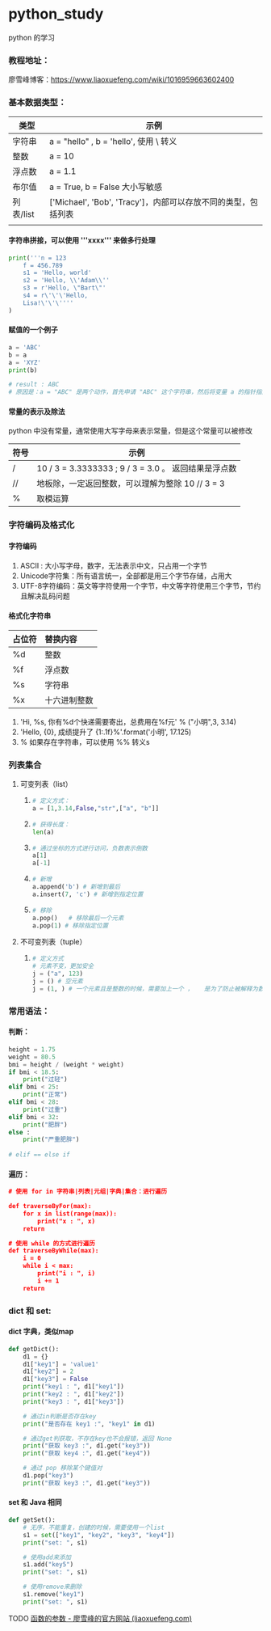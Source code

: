# python_study
python 的学习



### 教程地址：

廖雪峰博客：https://www.liaoxuefeng.com/wiki/1016959663602400



### 基本数据类型：

| 类型      | 示例                                                         |
| --------- | ------------------------------------------------------------ |
| 字符串    | a = "hello" , b = 'hello', 使用 \ 转义                       |
| 整数      | a = 10                                                       |
| 浮点数    | a = 1.1                                                      |
| 布尔值    | a = True, b = False 大小写敏感                               |
| 列表/list | ['Michael', 'Bob', 'Tracy']，内部可以存放不同的类型，包括列表 |
|           |                                                              |

#### 字符串拼接，可以使用 '''xxxx''' 来做多行处理

```python
print('''n = 123
    f = 456.789
    s1 = 'Hello, world'
    s2 = 'Hello, \\'Adam\\''
    s3 = r'Hello, \"Bart\"'
    s4 = r\'\'\'Hello,
    Lisa!\'\'\''''
)
```

#### 赋值的一个例子

```python
a = 'ABC'
b = a
a = 'XYZ'
print(b)

# result : ABC
# 原因是：a = "ABC" 是两个动作，首先申请 "ABC" 这个字符串，然后将变量 a 的指针指向这个字符串。当 b = a 的时候，b 的指针实际上是指向 ABC 这个字符串，而不是指向变量 a, 因此 a 的指向发生了变化后，不会影响b 的值
```

#### 常量的表示及除法

python 中没有常量，通常使用大写字母来表示常量，但是这个常量可以被修改

| 符号 | 示例                                                    |
| ---- | ------------------------------------------------------- |
| /    | 10 / 3 = 3.3333333   ;  9 / 3 = 3.0 。 返回结果是浮点数 |
| //   | 地板除，一定返回整数，可以理解为整除  10 // 3 = 3       |
| %    | 取模运算                                                |

### 字符编码及格式化

#### 字符编码

1. ASCII : 大小写字母，数字，无法表示中文，只占用一个字节
2. Unicode字符集：所有语言统一，全部都是用三个字节存储，占用大
3. UTF-8字符编码：英文等字符使用一个字节，中文等字符使用三个字节，节约且解决乱码问题

#### 格式化字符串

| 占位符 | 替换内容     |
| :----- | :----------- |
| %d     | 整数         |
| %f     | 浮点数       |
| %s     | 字符串       |
| %x     | 十六进制整数 |

1. 'Hi, %s, 你有%d个快递需要寄出，总费用在%f元' % ("小明",3, 3.14)
2. 'Hello, {0}, 成绩提升了 {1:.1f}%'.format('小明', 17.125)
3. % 如果存在字符串，可以使用 %% 转义s

### 列表集合

1. 可变列表（list）

   1. ```python
      # 定义方式：
      a = [1,3.14,False,"str",["a", "b"]]
      ```

   2. ```python
      # 获得长度：
      len(a)
      ```

   3. ```python
      # 通过坐标的方式进行访问，负数表示倒数
      a[1]
      a[-1]
      ```

   4. ```python
      # 新增
      a.append('b') # 新增到最后
      a.insert(7, 'c') # 新增到指定位置
      ```

   5. ```python
      # 移除
      a.pop()	# 移除最后一个元素
      a.pop(1) # 移除指定位置
      ```

2. 不可变列表（tuple）

   1. ```python
      # 定义方式
      # 元素不变，更加安全
      j = ("a", 123)
      j = () # 空元素
      j = (1, ) # 一个元素且是整数的时候，需要加上一个 ，   是为了防止被解释为数字
      ```

### 常用语法：

#### 	判断：

```python
height = 1.75
weight = 80.5
bmi = height / (weight * weight)
if bmi < 18.5:
    print("过轻")
elif bmi < 25:
    print("正常")
elif bmi < 28:
    print("过重")
elif bmi < 32:
    print("肥胖")
else :
    print("严重肥胖")
    
# elif == else if
```



#### 遍历：

```json
# 使用 for in 字符串|列表|元组|字典|集合：进行遍历

def traverseByFor(max):
    for x in list(range(max)):
        print("x : ", x)
    return

# 使用 while 的方式进行遍历
def traverseByWhile(max):
    i = 0
    while i < max:
        print("i : ", i)
        i += 1
    return
```



### dict 和 set:

#### dict 字典，类似map

```python
def getDict():
    d1 = {}
    d1["key1"] = 'value1'
    d1["key2"] = 2
    d1["key3"] = False
    print("key1 : ", d1["key1"])
    print("key2 : ", d1["key2"])
    print("key3 : ", d1["key3"])

    # 通过in判断是否存在key
    print("是否存在 key1 :", "key1" in d1)

    # 通过get判获取，不存在key也不会报错，返回 None
    print("获取 key3 :", d1.get("key3"))
    print("获取 key4 :", d1.get("key4"))

    # 通过 pop 移除某个键值对
    d1.pop("key3")
    print("获取 key3 :", d1.get("key3"))
```

#### set 和 Java 相同

```python
def getSet():
    # 无序，不能重复，创建的时候，需要使用一个list
    s1 = set(["key1", "key2", "key3", "key4"])
    print("set: ", s1)

    # 使用add来添加
    s1.add("key5")
    print("set: ", s1)

    # 使用remove来删除
    s1.remove("key1")
    print("set: ", s1)
```



TODO [函数的参数 - 廖雪峰的官方网站 (liaoxuefeng.com)](https://www.liaoxuefeng.com/wiki/1016959663602400/1017261630425888)